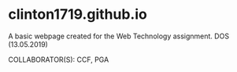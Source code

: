 # clinton1719.github.io

 A basic webpage created for the Web Technology assignment.
 DOS (13.05.2019)
 
 COLLABORATOR(S): CCF, PGA
